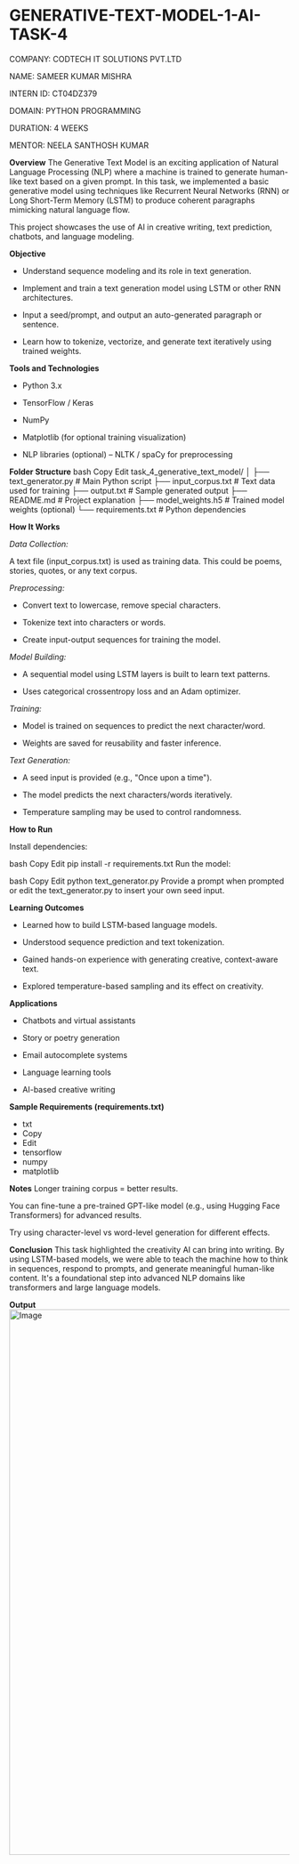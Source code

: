 # GENERATIVE-TEXT-MODEL-1-AI-TASK-4

COMPANY: CODTECH IT SOLUTIONS PVT.LTD

NAME: SAMEER KUMAR MISHRA

INTERN ID: CT04DZ379

DOMAIN: PYTHON PROGRAMMING

DURATION: 4 WEEKS

MENTOR: NEELA SANTHOSH KUMAR


**Overview**
The Generative Text Model is an exciting application of Natural Language Processing (NLP) where a machine is trained to generate human-like text based on a given prompt. In this task, we implemented a basic generative model using techniques like Recurrent Neural Networks (RNN) or Long Short-Term Memory (LSTM) to produce coherent paragraphs mimicking natural language flow.

This project showcases the use of AI in creative writing, text prediction, chatbots, and language modeling.


**Objective**
- Understand sequence modeling and its role in text generation.

- Implement and train a text generation model using LSTM or other RNN architectures.

- Input a seed/prompt, and output an auto-generated paragraph or sentence.

- Learn how to tokenize, vectorize, and generate text iteratively using trained weights.


**Tools and Technologies**
- Python 3.x

- TensorFlow / Keras

- NumPy

- Matplotlib (for optional training visualization)

- NLP libraries (optional) – NLTK / spaCy for preprocessing


**Folder Structure**
bash
Copy
Edit
task_4_generative_text_model/
│
├── text_generator.py          # Main Python script
├── input_corpus.txt           # Text data used for training
├── output.txt                 # Sample generated output
├── README.md                  # Project explanation
├── model_weights.h5           # Trained model weights (optional)
└── requirements.txt           # Python dependencies


**How It Works**

*Data Collection:*

A text file (input_corpus.txt) is used as training data. This could be poems, stories, quotes, or any text corpus.

*Preprocessing:*

- Convert text to lowercase, remove special characters.

- Tokenize text into characters or words.

- Create input-output sequences for training the model.

*Model Building:*

- A sequential model using LSTM layers is built to learn text patterns.

- Uses categorical crossentropy loss and an Adam optimizer.

*Training:*

- Model is trained on sequences to predict the next character/word.

- Weights are saved for reusability and faster inference.

*Text Generation:*

- A seed input is provided (e.g., "Once upon a time").

- The model predicts the next characters/words iteratively.

- Temperature sampling may be used to control randomness.


**How to Run**

Install dependencies:

bash
Copy
Edit
pip install -r requirements.txt
Run the model:

bash
Copy
Edit
python text_generator.py
Provide a prompt when prompted or edit the text_generator.py to insert your own seed input.


**Learning Outcomes**
- Learned how to build LSTM-based language models.

- Understood sequence prediction and text tokenization.

- Gained hands-on experience with generating creative, context-aware text.

- Explored temperature-based sampling and its effect on creativity.


**Applications**
- Chatbots and virtual assistants

- Story or poetry generation

- Email autocomplete systems

- Language learning tools

- AI-based creative writing


**Sample Requirements (requirements.txt)**
- txt
- Copy
- Edit
- tensorflow
- numpy
- matplotlib


**Notes**
Longer training corpus = better results.

You can fine-tune a pre-trained GPT-like model (e.g., using Hugging Face Transformers) for advanced results.

Try using character-level vs word-level generation for different effects.


**Conclusion**
This task highlighted the creativity AI can bring into writing. By using LSTM-based models, we were able to teach the machine how to think in sequences, respond to prompts, and generate meaningful human-like content. It's a foundational step into advanced NLP domains like transformers and large language models.


**Output**
<img width="1918" height="981" alt="Image" src="https://github.com/user-attachments/assets/571e913a-ca99-4fbd-88d3-af4f7e6ce0f8" />




